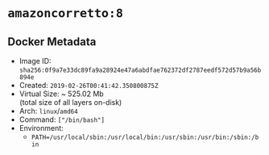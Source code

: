 # `amazoncorretto:8`

## Docker Metadata

- Image ID: `sha256:0f9a7e33dc89fa9a28924e47a6abdfae762372df2787eedf572d57b9a56b894e`
- Created: `2019-02-26T00:41:42.350800875Z`
- Virtual Size: ~ 525.02 Mb  
  (total size of all layers on-disk)
- Arch: `linux`/`amd64`
- Command: `["/bin/bash"]`
- Environment:
  - `PATH=/usr/local/sbin:/usr/local/bin:/usr/sbin:/usr/bin:/sbin:/bin`
